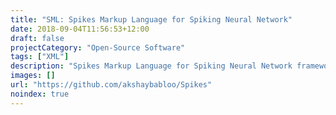 ```yaml
---
title: "SML: Spikes Markup Language for Spiking Neural Network"
date: 2018-09-04T11:56:53+12:00
draft: false
projectCategory: "Open-Source Software"
tags: ["XML"]
description: "Spikes Markup Language for Spiking Neural Network framework - Spikes."
images: []
url: "https://github.com/akshaybabloo/Spikes"
noindex: true
---
```

